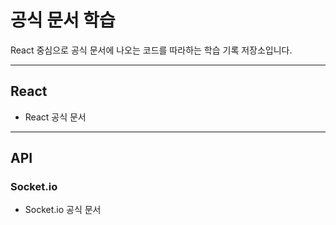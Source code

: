 # 공식 문서 학습
React 중심으로 공식 문서에 나오는 코드를 따라하는 학습 기록 저장소입니다.

------------
## React
- React 공식 문서

------------
## API
### Socket.io
- Socket.io 공식 문서
